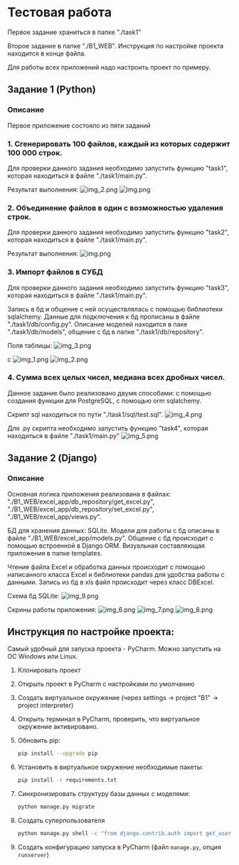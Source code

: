 # Тестовая работа
Первое задание храниться в папке "./task1"

Второе задание в папке "./B1_WEB".
Инструкция по настройке проекта находится в конце файла.

Для работы всех приложений надо настроить проект по примеру.

## Задание 1 (Python)
### Описание
Первое приложение состояло из пяти заданий

### 1. Сгенерировать 100 файлов, каждый из которых содержит 100 000 строк.
Для проверки данного задания необходимо запустить функцию "task1", которая
находиться в файле "./task1/main.py".

Результат выполнения:
![img_2.png](readme_images/img_.png)
![img.png](readme_images/img_0.png)


### 2. Объединение файлов в один с возможностью удаления строк.
Для проверки данного задания необходимо запустить функцию "task2", которая
находиться в файле "./task1/main.py".

Результат выполнения:
![img.png](readme_images/img.png)


### 3. Импорт файлов в СУБД
Для проверки данного задания необходимо запустить функцию "task3", которая
находиться в файле "./task1/main.py".

Запись в бд и общение с ней осуществлялась с помощью библиотеки
sqlalchemy. Данные для подключения к бд прописаны в файле "./task1/db/config.py". 
Описание моделей находится в паке "./task1/db/models", общение
с бд в папке "./task1/db/repository".

Поля таблицы:
![img_3.png](readme_images/img_3.png)

c
![img_1.png](readme_images/img_1.png)
![img_2.png](readme_images/img_2.png)



### 4. Сумма всех целых чисел, медиана всех дробных чисел.

Данное задание было реализовано двумя способами: с помощью создания функции для PostgreSQL,
 с помощью orm sqlalchemy. 

Скрипт sql находиться по пути "./task1/sql/test.sql".
![img_4.png](readme_images/img_4.png)


Для .py скрипта необходимо запустить функцию "task4", которая
находиться в файле "./task1/main.py"
![img_5.png](readme_images/img_5.png)



## Задание 2 (Django)
### Описание
Основная логика приложения реализована в файлах: "./B1_WEB/excel_app/db_repository/get_excel.py", 
"./B1_WEB/excel_app/db_repository/set_excel.py", "./B1_WEB/excel_app/views.py".

БД для хранения данных: SQLite. Модели для работы с 
бд описаны в файле "./B1_WEB/excel_app/models.py". Общение с бд происходит с помощью встроенной в 
Django ORM. Визуальная составляющая приложения в папке templates.

Чтение файла Excel и обработка данных происходит с помощью написанного класса Excel и библиотеки pandas
для удобства работы с данными. Запись из бд в xls файл происходит через класс DBExcel.

Схема бд SQLite:
![img_9.png](readme_images/img_9.png)

Скрины работы приложения:
![img_6.png](readme_images/img_6.png)
![img_7.png](readme_images/img_7.png)
![img_8.png](readme_images/img_8.png)

## Инструкция по настройке проекта:
Самый удобный для запуска проекта - PyCharm. Можно запустить на ОС Windows или Linux.

1. Клонировать проект
2. Открыть проект в PyCharm с наcтройками по умолчанию
3. Создать виртуальное окружение (через settings -> project "B1" -> project interpreter)
4. Открыть терминал в PyCharm, проверить, что виртуальное окружение активировано.
5. Обновить pip:
   ```bash
   pip install --upgrade pip
   ```
6. Установить в виртуальное окружение необходимые пакеты: 
   ```bash
   pip install -r requirements.txt
   ```

7. Синхронизировать структуру базы данных с моделями: 
   ```bash
   python manage.py migrate
   ```

8. Создать суперпользователя
   ```bash
   python manage.py shell -c "from django.contrib.auth import get_user_model; get_user_model().objects.create_superuser('kolya', 'abc@123.net', '123')"
   ```

9. Создать конфигурацию запуска в PyCharm (файл `manage.py`, опция `runserver`)


